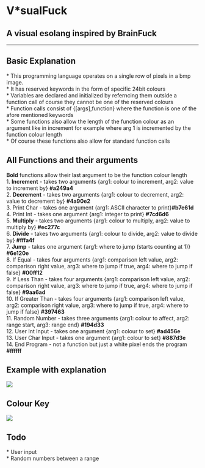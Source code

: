 # V*sualFuck
<h2>A visual esolang inspired by BrainFuck</h2>
<hr>
<h2>Basic Explanation</h2>
* This programming language operates on a single row of pixels in a bmp image.<br>
* It has reserved keywords in the form of specific 24bit colours<br>
* Variables are declared and initialized by referncing them outside a function call of course they cannot be one of the reserved colours<br>
* Function calls consist of {[args],function} where the function is one of the afore mentioned keywords<br>
* Some functions also allow the length of the function colour as an argument like in increment for example where arg 1 is incremented by the function colour length<br>
* Of course these functions also allow for standard function calls<br>
<h2>All Functions and their arguments</h2>
<b>Bold</b> functions allow their last argument to be the function colour length<br>
1. <b>Increment</b> - takes two arguments {arg1: colour to increment, arg2: value to increment by} <b>#a249a4</b><br>
2. <b>Decrement</b> - takes two arguments {arg1: colour to decrement, arg2: value to decrement by} <b>#4a90e2</b><br>
3. Print Char - takes one argument {arg1: ASCII character to print}<b>#b7e61d</b><br>
4. Print Int - takes one argument {arg1: integer to print} <b>#7cd6d6</b><br>
5. <b>Multiply</b> - takes two arguments {arg1: colour to multiply, arg2: value to multiply by} <b>#ec277c</b><br>
6. <b>Divide</b> - takes two arguments {arg1: colour to divide, arg2: value to divide by} <b>#fffa4f</b><br>
7. <b>Jump</b> - takes one argument {arg1: where to jump (starts counting at 1)} <b>#6e120e</b><br>
8. If Equal - takes four arguments {arg1: comparison left value, arg2: comparison right value, arg3: where to jump if true, arg4: where to jump if false} <b>#00ff12</b><br>
9. If Less Than - takes four arguments {arg1: comparison left value, arg2: comparison right value, arg3: where to jump if true, arg4: where to jump if false} <b>#9aa6ad</b><br>
10. If Greater Than - takes four arguments {arg1: comparison left value, arg2: comparison right value, arg3: where to jump if true, arg4: where to jump if false} <b>#397463</b><br>
11. Random Number - takes three arguments {arg1: colour to affect, arg2: range start, arg3: range end} <b>#194d33</b><br>
12. User Int Input - takes one argument {arg1: colour to set} <b>#ad456e</b><br>
13. User Char Input - takes one argument {arg1: colour to set} <b>#887d3e</b><br>
14. End Program - not a function but just a white pixel ends the program <b>#ffffff</b><br>
<h2>Example with explanation</h2>
<img src="https://raw.githubusercontent.com/DASPELLER4/VisualFuck/media/code%20run%20through.png"></img>
<h2>Colour Key</h2>
<img src="https://raw.githubusercontent.com/DASPELLER4/VisualFuck/media/color%20key.bmp"></img>
<h2>Todo</h2>
* User input<br>
* Random numbers between a range
